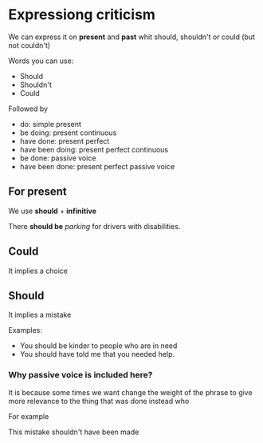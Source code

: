 # Expressiong criticism

We can express it on **present** and **past** whit should, shouldn't or could (but not couldn't)

Words you can use:

- Should
- Shouldn't
- Could

Followed by

- do: simple present
- be doing: present continuous
- have done: present perfect
- have been doing: present perfect continuous
- be done: passive voice
- have been done: present perfect passive voice

## For present

We use **should** + **infinitive**

There **should be** *parking* for drivers with disabilities.

## Could

It implies a choice

## Should

It implies a mistake

Examples:

- You should be kinder to people who are in need
- You should have told me that you needed help.

### Why passive voice is included here?

It is because some times we want change the weight of the phrase to give more relevance to the thing that was done instead who

For example

This mistake shouldn't have been made 